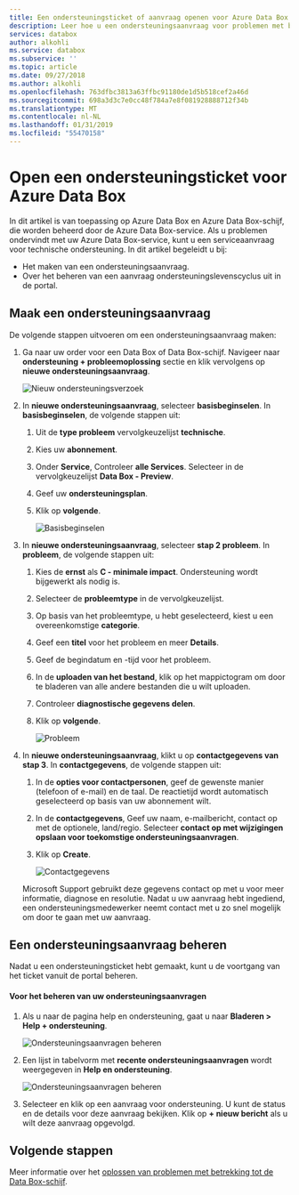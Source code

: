 ```yaml
---
title: Een ondersteuningsticket of aanvraag openen voor Azure Data Box | Microsoft Docs
description: Leer hoe u een ondersteuningsaanvraag voor problemen met betrekking tot uw Data Box of Data Box-schijf orders registreren.
services: databox
author: alkohli
ms.service: databox
ms.subservice: ''
ms.topic: article
ms.date: 09/27/2018
ms.author: alkohli
ms.openlocfilehash: 763dfbc3813a63ffbc91180de1d5b518cef2a46d
ms.sourcegitcommit: 698a3d3c7e0cc48f784a7e8f081928888712f34b
ms.translationtype: MT
ms.contentlocale: nl-NL
ms.lasthandoff: 01/31/2019
ms.locfileid: "55470158"
---
```

# <a name="open-a-support-ticket-for-azure-data-box"></a>Open een ondersteuningsticket voor Azure Data Box 

In dit artikel is van toepassing op Azure Data Box en Azure Data Box-schijf, die worden beheerd door de Azure Data Box-service. Als u problemen ondervindt met uw Azure Data Box-service, kunt u een serviceaanvraag voor technische ondersteuning. In dit artikel begeleidt u bij:

* Het maken van een ondersteuningsaanvraag.
* Over het beheren van een aanvraag ondersteuningslevenscyclus uit in de portal.

## <a name="create-a-support-request"></a>Maak een ondersteuningsaanvraag

De volgende stappen uitvoeren om een ondersteuningsaanvraag maken:

1. Ga naar uw order voor een Data Box of Data Box-schijf. Navigeer naar **ondersteuning + probleemoplossing** sectie en klik vervolgens op **nieuwe ondersteuningsaanvraag**.
     
    ![Nieuw ondersteuningsverzoek](./media/data-box-disk-contact-microsoft-support/data-box-disk-support-request.png)
   
2. In **nieuwe ondersteuningsaanvraag**, selecteer **basisbeginselen**. In **basisbeginselen**, de volgende stappen uit:
    
    1. Uit de **type probleem** vervolgkeuzelijst **technische**.
    2. Kies uw **abonnement**.
    3. Onder **Service**, Controleer **alle Services**. Selecteer in de vervolgkeuzelijst **Data Box - Preview**. 
    4. Geef uw **ondersteuningsplan**.
    5. Klik op **volgende**.

        ![Basisbeginselen](./media/data-box-disk-contact-microsoft-support/data-box-disk-support1.png)

3. In **nieuwe ondersteuningsaanvraag**, selecteer **stap 2 probleem**. In **probleem**, de volgende stappen uit:
    
    1. Kies de **ernst** als **C - minimale impact**. Ondersteuning wordt bijgewerkt als nodig is.
    2. Selecteer de **probleemtype** in de vervolgkeuzelijst.
    3. Op basis van het probleemtype, u hebt geselecteerd, kiest u een overeenkomstige **categorie**.
    4. Geef een **titel** voor het probleem en meer **Details**.
    5. Geef de begindatum en -tijd voor het probleem.
    6. In de **uploaden van het bestand**, klik op het mappictogram om door te bladeren van alle andere bestanden die u wilt uploaden.
    7. Controleer **diagnostische gegevens delen**.
    8. Klik op **volgende**.

       ![Probleem](./media/data-box-disk-contact-microsoft-support/data-box-disk-support2.png)

4. In **nieuwe ondersteuningsaanvraag**, klikt u op **contactgegevens van stap 3**. In **contactgegevens**, de volgende stappen uit:

    1. In de **opties voor contactpersonen**, geef de gewenste manier (telefoon of e-mail) en de taal. De reactietijd wordt automatisch geselecteerd op basis van uw abonnement wilt.
    2. In de **contactgegevens**, Geef uw naam, e-mailbericht, contact op met de optionele, land/regio. Selecteer **contact op met wijzigingen opslaan voor toekomstige ondersteuningsaanvragen**.
    3. Klik op **Create**.
   
        ![Contactgegevens](./media/data-box-disk-contact-microsoft-support/data-box-disk-support3.png)   

    Microsoft Support gebruikt deze gegevens contact op met u voor meer informatie, diagnose en resolutie.
Nadat u uw aanvraag hebt ingediend, een ondersteuningsmedewerker neemt contact met u zo snel mogelijk om door te gaan met uw aanvraag.

## <a name="manage-a-support-request"></a>Een ondersteuningsaanvraag beheren

Nadat u een ondersteuningsticket hebt gemaakt, kunt u de voortgang van het ticket vanuit de portal beheren.

#### <a name="to-manage-your-support-requests"></a>Voor het beheren van uw ondersteuningsaanvragen

1. Als u naar de pagina help en ondersteuning, gaat u naar **Bladeren > Help + ondersteuning**.

    ![Ondersteuningsaanvragen beheren](./media/data-box-disk-contact-microsoft-support/data-box-disk-manage-support-ticket1.png)   

2. Een lijst in tabelvorm met **recente ondersteuningsaanvragen** wordt weergegeven in **Help en ondersteuning**.

    ![Ondersteuningsaanvragen beheren](./media/data-box-disk-contact-microsoft-support/data-box-disk-manage-support-ticket2.png) 

3. Selecteer en klik op een aanvraag voor ondersteuning. U kunt de status en de details voor deze aanvraag bekijken. Klik op **+ nieuw bericht** als u wilt deze aanvraag opgevolgd.

   
## <a name="next-steps"></a>Volgende stappen

Meer informatie over het [oplossen van problemen met betrekking tot de Data Box-schijf](data-box-disk-troubleshoot.md).
